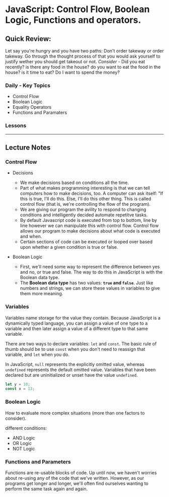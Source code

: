 # JavaScript: Control Flow, Boolean Logic, Functions and operators.

## Quick Review: 
Let say you're hungry and you have two paths: Don't order takeway or order takeway. 
Go through the thought process of that you would ask yourself to justify wether you should get takeout or not. 
*Consider* - Did you eat recently? is there any food in the house? do you want to eat the food in the house? is it time to eat? Do I want to spend the money?

### Daily - Key Topics
- Control Flow
- Boolean Logic
- Equality Operators
- Functions and Paramaters

### Lessons

<hr>

## Lecture Notes

### Control Flow
- Decisions  
  - We make decisions based on conditions all the time. 
  - Part of what makes programming interesting is that we can tell computers how to make decisions, too. A computer can ask itself: "If this is true, I'll do this. Else, I'll do this other thing. This is called control flow (that is, we're controlling the flow of the program).
  - We are giving our program the avility to respond to changing conditions and intelligently decided automate repetitve tasks.
  - By default Javascript code is executed from top to bottom, line by line however we can manipulate this with control flow. Control flow allows our program to make decisions about what code is executed and when. 
  - Certain sections of code can be executed or looped over based upon whether a given condition is true or false.

- Boolean Logic
  - First, we'll need some way to represent the difference between yes and no, or true and false. The way to do this in JavaScript is with the Boolean data type.
  - The **Boolean data type** has two values: **`true` and `false`**. Just like numbers and strings, we can store these values in variables to give them more meaning.

### Variables

Variables name storage for the value they contain.  Because JavaScript is a dynamically typed language, you can assign a value of one type to a variable and
then later assign a value of a different type to that same variable. 

There are two ways to declare variables: `let` and `const`. The basic rule of thumb should be to use `const` when you don't need to reassign that variable, and `let` when you do. 

In JavaScript, `null` represents the explicitly omitted value, whereas
`undefined` represents the default omitted value.  Variables that have been
declared but are uninitialized or unset have the value `undefined`.

```js
let y = 10;
const x = 13;
```

### Boolean Logic
How to evaluate more complex situations (more than one factors to consider).

different conditions:

- AND Logic
- OR Logic
- NOT Logic


### Functions and Parameters 
Functions are re-usable blocks of code. Up until now, we haven't worries about re-using any of the code that we've written. However, as our programs get longer and longer, we'll often find ourselves wanting to perform the same task again and again.

